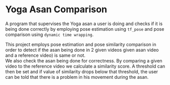 # Yoga Asan Comparison
A program that supervises the Yoga asan a user is doing and checks if it is being done correctly by employing pose estimation using `tf_pose` and pose comparison using `dynamic time wrapping`.   
  

This project employs pose estimation and pose similarity comparison in order to detect if the asan being done in 2 given videos given asan video and a reference video) is same or not.   
We also check the asan being done for correctness. By comparing a given video to the reference video we calculate a similarity score. A threshold can then be set and if value of similarity drops below that threshold, the user can be told that there is a problem in his movement during the asan.
